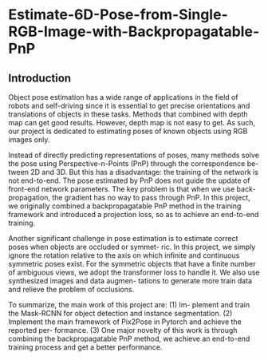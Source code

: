 # Estimate-6D-Pose-from-Single-RGB-Image-with-Backpropagatable-PnP

## Introduction
Object pose estimation has a wide range of applications in the field of robots and self-driving since it is essential to get precise orientations and translations of objects in these tasks. Methods that combined with depth map can get good results. However, depth map is not easy to get. As such, our project is dedicated to estimating poses of known objects using RGB images only.

Instead of directly predicting representations of poses, many methods solve the pose using Perspective-n-Points (PnP) through the correspondence be- tween 2D and 3D. But this has a disadvantage: the training of the network is not end-to-end. The pose estimated by PnP does not guide the update of front-end network parameters. The key problem is that when we use back-propagation, the gradient has no way to pass through PnP. In this project, we originally combined a backpropagatable PnP method in the training framework and introduced a projection loss, so as to achieve an end-to-end training.

Another significant challenge in pose estimation is to estimate correct poses when objects are occluded or symmet- ric. In this project, we simply ignore the rotation relative to the axis on which infinite and continuous symmetric poses exist. For the symmetric objects that have a finite number of ambiguous views, we adopt the transformer loss to handle it. We also use synthesized images and data augmen- tations to generate more train data and relieve the problem of occlusions.

To summarize, the main work of this project are: (1) Im- plement and train the Mask-RCNN for object detection and instance segmentation. (2) Implement the main framework of Pix2Pose in Pytorch and achieve the reported per- formance. (3) One major novelty of this work is through combining the backpropagatable PnP method, we achieve an end-to-end training process and get a better performance.
